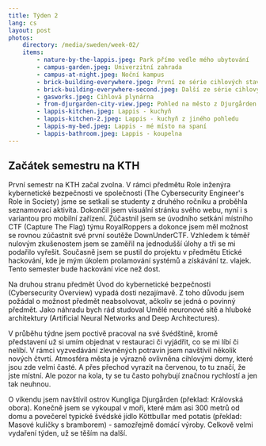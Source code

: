```yaml
---
title: Týden 2
lang: cs
layout: post
photos:
    directory: /media/sweden/week-02/
    items:
        - nature-by-the-lappis.jpeg: Park přímo vedle mého ubytování
        - campus-garden.jpeg: Univerzitní zahrada
        - campus-at-night.jpeg: Noční kampus
        - brick-building-everywhere.jpeg: První ze série cihlových staveb
        - brick-building-everywhere-second.jpeg: Další ze série cihlových staveb
        - gasworks.jpeg: Cihlová plynárna
        - from-djurgarden-city-view.jpeg: Pohled na město z Djurgården
        - lappis-kitchen.jpeg: Lappis - kuchyň
        - lappis-kitchen-2.jpeg: Lappis - kuchyň z jiného pohledu
        - lappis-my-bed.jpeg: Lappis - mé místo na spaní
        - lappis-bathroom.jpeg: Lappis - koupelna
---
```


## Začátek semestru na KTH

První semestr na KTH začal zvolna. V rámci předmětu Role inženýra kybernetické bezpečnosti ve společnosti (The Cybersecurity Engineer's Role in Society) jsme se setkali se studenty z druhého ročníku a proběhla seznamovací aktivita. Dokončil jsem visuální stránku svého webu, nyní i s variantou pro mobilní zařízení. Zúčastnil jsem se úvodního setkání místního CTF (Capture The Flag) týmu RoyalRoppers a dokonce jsem měl možnost se rovnou zúčastnit své první soutěže DownUnderCTF. Vzhledem k téměř nulovým zkušenostem jsem se zaměřil na jednodušší úlohy a tři se mi podařilo vyřešit. Současně jsem se pustil do projektu v předmětu Etické hackování, kde je mým úkolem prolamování systémů a získávání tz. vlajek. Tento semester bude hackování více než dost.

Na druhou stranu předmět Úvod do kybernetické bezpečnosti (Cybersecurity Overview) vypadá dosti nezajímavě. Z toho důvodu jsem požádal o možnost předmět neabsolvovat, ačkoliv se jedná o povinný předmět. Jako náhradu bych rád studoval Umělé neuronové sítě a hluboké architektury (Artificial Neural Networks and Deep Architectures).

V průběhu týdne jsem poctivě pracoval na své švédštině, kromě představení už si umím objednat v restauraci či vyjádřit, co se mi líbí či nelíbí. V rámci vyzvedávání zlevněných potravin jsem navštívil několik nových čtvrtí. Atmosféra města je výrazně ovlivněna cihlovými domy, které jsou zde velmi časté. A přes přechod vyrazit na červenou, to tu značí, že jste místní. Ale pozor na kola, ty se tu často pohybují značnou rychlostí a jen tak neuhnou.

O víkendu jsem navštívil ostrov Kungliga Djurgården (překlad: Královská obora). Konečně jsem se vykoupal v moři, které mám asi 300 metrů od domu a povečerel typické švédské jídlo Köttbullar med potatis (překlad: Masové kuličky s bramborem) - samozřejmě domácí výroby. Celkově velmi vydaření týden, už se těším na další.
